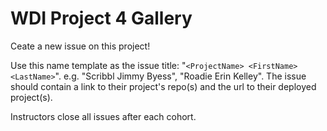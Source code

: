 # WDI Project 4 Gallery

Ceate a new issue on this project!

Use this name template as the issue title: "`<ProjectName> <FirstName> <LastName>`".  e.g. "Scribbl Jimmy Byess", "Roadie Erin Kelley".  The issue should contain a link to their project's repo(s) and the url to their deployed project(s).

Instructors close all issues after each cohort.